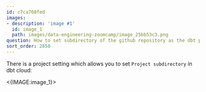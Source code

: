 ```yaml
---
id: c7ca760fed
images:
- description: 'image #1'
  id: image_1
  path: images/data-engineering-zoomcamp/image_25bb53c3.png
question: How to set subdirectory of the github repository as the dbt project root
sort_order: 2850
---
```


There is a project setting which allows you to set `Project subdirectory` in dbt cloud:

<{IMAGE:image_1}>

